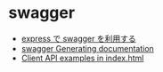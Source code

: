 # swagger

- [express で swagger を利用する](https://qiita.com/zaburo/items/14e673b1d4b543488897)
- [swagger Generating documentation](https://github.com/elliots/protoc-gen-twirp_swagger)
- [Client API examples in index.html](https://www.itworld.com/article/3199190/apis/programming-with-java-apis-part-2-api-definitions.html?page=2)
